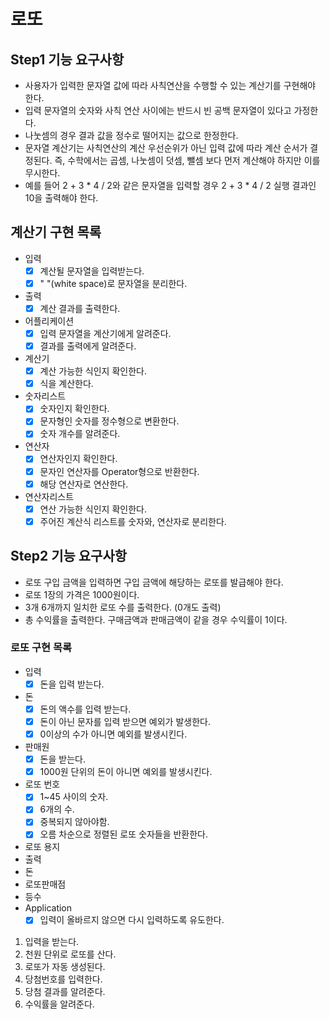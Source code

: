 # 로또

## Step1 기능 요구사항
* 사용자가 입력한 문자열 값에 따라 사칙연산을 수행할 수 있는 계산기를 구현해야 한다.
* 입력 문자열의 숫자와 사칙 연산 사이에는 반드시 빈 공백 문자열이 있다고 가정한다.
* 나눗셈의 경우 결과 값을 정수로 떨어지는 값으로 한정한다.
* 문자열 계산기는 사칙연산의 계산 우선순위가 아닌 입력 값에 따라 계산 순서가 결정된다. 즉, 수학에서는 곱셈, 나눗셈이 덧셈, 뺄셈 보다 먼저 계산해야 하지만 이를 무시한다.
* 예를 들어 2 + 3 * 4 / 2와 같은 문자열을 입력할 경우 2 + 3 * 4 / 2 실행 결과인 10을 출력해야 한다.

## 계산기 구현 목록
- 입력
  - [x] 계산될 문자열을 입력받는다.
  - [x] " "(white space)로 문자열을 분리한다.
- 출력
  - [x] 계산 결과를 출력한다.
- 어플리케이션
  - [x] 입력 문자열을 계산기에게 알려준다.
  - [x] 결과를 출력에게 알려준다.
- 계산기
  - [x] 계산 가능한 식인지 확인한다.
  - [x] 식을 계산한다.
- 숫자리스트
  - [x] 숫자인지 확인한다.
  - [x] 문자형인 숫자를 정수형으로 변환한다.
  - [x] 숫자 개수를 알려준다.
- 연산자
  - [x] 연산자인지 확인한다.
  - [x] 문자인 연산자를 Operator형으로 반환한다.
  - [x] 해당 연산자로 연산한다.
- 연산자리스트
  - [x] 연산 가능한 식인지 확인한다.
  - [x] 주어진 계산식 리스트를 숫자와, 연산자로 분리한다.

## Step2 기능 요구사항
* 로또 구입 금액을 입력하면 구입 금액에 해당하는 로또를 발급해야 한다.
* 로또 1장의 가격은 1000원이다.
* 3개 6개까지 일치한 로또 수를 출력한다. (0개도 출력)
* 총 수익률을 출력한다. 구매금액과 판매금액이 같을 경우 수익률이 1이다.

### 로또 구현 목록
- 입력
  - [x] 돈을 입력 받는다.
- 돈
  - [x] 돈의 액수를 입력 받는다.
  - [x] 돈이 아닌 문자를 입력 받으면 예외가 발생한다.
  - [x] 0이상의 수가 아니면 예외를 발생시킨다.
- 판매원
  - [x] 돈을 받는다.
  - [x] 1000원 단위의 돈이 아니면 예외를 발생시킨다.
- 로또 번호
  - [x] 1~45 사이의 숫자.
  - [x] 6개의 수.
  - [x] 중복되지 않아야함.
  - [x] 오름 차순으로 정렬된 로또 숫자들을 반환한다.
- 로또 용지
- 출력
- 돈
- 로또판매점
- 등수 
- Application
  - [x] 입력이 올바르지 않으면 다시 입력하도록 유도한다.

1. 입력을 받는다.
2. 천원 단위로 로또를 산다.
3. 로또가 자동 생성된다.
4. 당첨번호를 입력한다.
5. 당첨 결과를 알려준다.
6. 수익률을 알려준다.